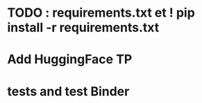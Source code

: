 # TODO : requirements.txt et ! pip install -r requirements.txt
# Add HuggingFace TP
# tests and test Binder